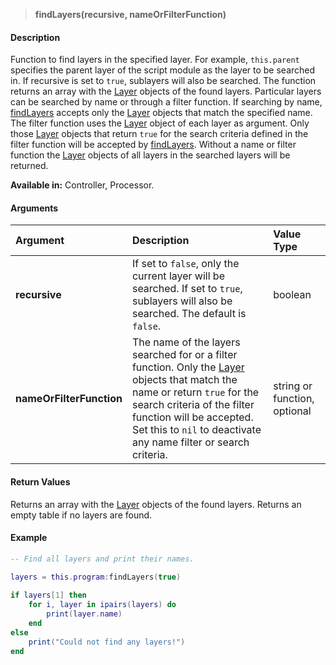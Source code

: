 >**findLayers(recursive, nameOrFilterFunction)**

#### Description

Function to find layers in the specified layer. For example, ``this.parent`` specifies the parent layer of the script module as the layer to be searched in. If recursive is set to ``true``, sublayers will also be searched. The function returns an array with the [Layer](./Layer.md) objects of the found layers. Particular layers can be searched by name or through a filter function. If searching by name,[ findLayers](./findLayers.md) accepts only the [Layer](./Layer.md) objects that match the specified name. The filter function uses the [Layer](./Layer.md) object of each layer as argument. Only those [Layer](./Layer.md) objects that return ``true`` for the search criteria defined in the filter function will be accepted by [findLayers](./findLayers.md). Without a name or filter function the [Layer](./Layer.md) objects of all layers in the searched layers will be returned.

**Available in:** Controller, Processor.

#### Arguments

|Argument|Description|Value Type|
|:-|:-|:-|
|**recursive**|If set to ``false``, only the current layer will be searched. If set to ``true``, sublayers will also be searched. The default is ``false``.|boolean
|**nameOrFilterFunction**|The name of the layers searched for or a filter function. Only the [Layer](./Layer.md) objects that match the name or return ``true`` for the search criteria of the filter function will be accepted. Set this to ``nil`` to deactivate any name filter or search criteria.|string or function, optional|

#### Return Values

Returns an array with the [Layer](./Layer.md) objects of the found layers. Returns an empty table if no layers are found.

#### Example

```lua
-- Find all layers and print their names.

layers = this.program:findLayers(true)
 
if layers[1] then
    for i, layer in ipairs(layers) do
        print(layer.name)
    end
else
    print("Could not find any layers!")
end
```

